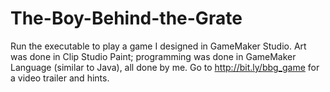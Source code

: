 # The-Boy-Behind-the-Grate
Run the executable to play a game I designed in GameMaker Studio. 
Art was done in Clip Studio Paint; programming was done in GameMaker Language (similar to Java), all done by me.
Go to http://bit.ly/bbg_game for a video trailer and hints.
